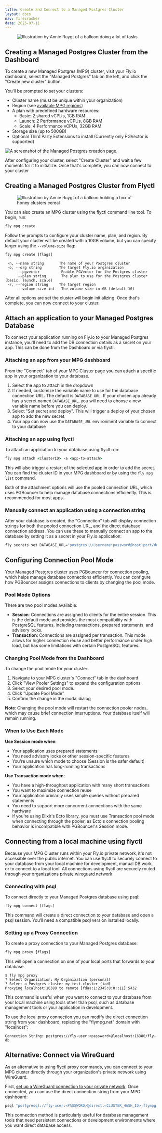 ```yaml
---
title: Create and Connect to a Managed Postgres Cluster
layout: docs
nav: firecracker
date: 2025-07-11
---
```



<figure class="flex justify-center">
  <img src="/static/images/Managed_Postgres.png" alt="Illustration by Annie Ruygt of a balloon doing a lot of tasks" class="w-full max-w-lg mx-auto">
</figure>


## Creating a Managed Postgres Cluster from the Dashboard

 To create a new Managed Postgres (MPG) cluster, visit your Fly.io dashboard, select the "Managed Postgres" tab on the left, and click the "Create new cluster" button.

You'll be prompted to set your clusters:

- Cluster name (must be unique within your organization)
- Region (see [available MPG regions](/docs/mpg/overview/#regions))
- A plan with predefined hardware resources:
  - Basic: 2 shared vCPUs, 1GB RAM
  - Launch: 2 Performance vCPUs, 8GB RAM
  - Scale: 4 Performance vCPUs, 32GB RAM
- Storage size (up to 500GB)
- Optional Third Party Extensions to install (Currently only PGVector is supported)

<div>
    <img src="/static/images/create-mpg.webp" alt="A screenshot of the Managed Postgres creation page.">
</div>

After configuring your cluster, select "Create Cluster" and wait a few moments for it to initialize. Once that's complete, you can now connect to your cluster

## Creating a Managed Postgres Cluster from Flyctl

<figure class="flex justify-center">
  <img src="/static/images/create-cluster.png" alt="Illustration by Annie Ruygt of a balloon holding a box of honey clusters cereal" class="w-full max-w-lg mx-auto">
</figure>

You can also create an MPG cluster using the flyctl command line tool. To begin, run:

```cmd
fly mpg create
```
 Follow the prompts to configure your cluster name, plan, and region. By default your cluster will be created with a 10GB volume, but you can specify larger using the `--volume-size` flag:

```cmd 
fly mpg create [flags]
```
```out
 -n, --name string       The name of your Postgres cluster
 -o, --org string        The target Fly.io organization
      --pgvector          Enable PGVector for the Postgres cluster
      --plan string       The plan to use for the Postgres cluster (basic, launch, scale)
 -r, --region string     The target region
      --volume-size int   The volume size in GB (default 10)
```

After all options are set the cluster will begin initializing. Once that's complete, you can now connect to your cluster.

## Attach an application to your Managed Postgres Database 

To connect your application running on Fly.io to your Managed Postgres instance, you'll need to add the DB connection details as a secret on your app. This can be done from the Dashboard or via flyctl.

### Attaching an app from your MPG dashboard

From the "Connect" tab of your MPG Cluster page you can attach a specific app in your organization to your database. 

1. Select the app to attach in the dropdown
2. If needed, customize the variable name to use for the database connection URL. The default is `DATABASE_URL`.  If your chosen app already has a secret named `DATABASE_URL`, you will need to choose a new variable name before you can deploy.
3.  Select "Set secret and deploy". This will trigger a deploy of your chosen app to add the new secret. 
4. Your app can now use the `DATABASE_URL` environment variable to connect to your database

### Attaching an app using flyctl

To attach an application to your database using flyctl run:
```cmd
fly mpg attach <clusterID> -a <app-to-attach>
```
This will also trigger a restart of the selected app in order to add the secret. You can find the cluster ID in your MPG dashboard or by using the `fly mpg list` command. 

Both of the attachment options will use the pooled connection URL, which uses PGBouncer to help manage database connections efficiently. This is recommended for most apps. 

### Manually connect an application using a connection string

After your database is created, the "Connection" tab will display connection strings for both the pooled connection URL, and the direct database connection address. You can use these to manually connect an app to the database by setting it as a secret in your Fly.io application:

```cmd
fly secrets set DATABASE_URL="postgres://username:password@host:port/database"
```

## Configuring Connection Pool Mode

Your Managed Postgres cluster uses PGBouncer for connection pooling, which helps manage database connections efficiently. You can configure how PGBouncer assigns connections to clients by changing the pool mode.

### Pool Mode Options

There are two pool modes available:

- **Session**: Connections are assigned to clients for the entire session. This is the default mode and provides the most compatibility with PostgreSQL features, including transactions, prepared statements, and advisory locks.
- **Transaction**: Connections are assigned per transaction. This mode allows for higher connection reuse and better performance under high load, but has some limitations with certain PostgreSQL features.

### Changing Pool Mode from the Dashboard

To change the pool mode for your cluster:

1. Navigate to your MPG cluster's "Connect" tab in the dashboard
2. Click "View Pooler Settings" to expand the configuration options
3. Select your desired pool mode.
4. Click "Update Pool Mode"
5. Confirm the change in the modal dialog

**Note**: Changing the pool mode will restart the connection pooler nodes, which may cause brief connection interruptions. Your database itself will remain running.

### When to Use Each Mode

**Use Session mode when**:
- Your application uses prepared statements
- You need advisory locks or other session-specific features
- You're unsure which mode to choose (Session is the safer default)
- Your application has long-running transactions

**Use Transaction mode when**:
- You have a high-throughput application with many short transactions
- You want to maximize connection reuse
- Your application primarily uses simple queries without prepared statements
- You need to support more concurrent connections with the same hardware
- If you're using Elixir's Ecto library, you must use Transaction pool mode when connecting through the pooler, as Ecto's connection pooling behavior is incompatible with PGBouncer's Session mode.

## Connecting from a local machine using flyctl

Because your MPG Cluster runs within your Fly.io private network, it's not accessible over the public internet. You can use flyctl to securely connect to your database from your local machine for development, manual DB work, or to connect to a local tool. All connections using flyctl are securely routed through your organizations [private wireguard network](/docs/networking/private-networking/)

### Connecting with psql

To connect directly to your Managed Postgres database using psql:

```cmd
fly mpg connect [flags]
```

This command will create a direct connection to your database and open a psql session. You'll need a compatible psql version installed locally.

### Setting up a Proxy Connection

To create a proxy connection to your Managed Postgres database:

```cmd
fly mpg proxy [flags]
```

This will open a connection on one of your local ports that forwards to your database.

```out
$ fly mpg proxy    
? Select Organization: My Organization (personal)
? Select a Postgres cluster my-test-cluster (iad)
Proxying localhost:16380 to remote [fdaa:1:2345:0:0::11]:5432
```


This command is useful when you want to connect to your database from your local machine using tools other than psql, such as database management tools or your application in development. 

To use the local proxy connection you can modify the direct connection string from your dashboard, replacing the "flympg.net" domain with "localhost": 

```out
Connection String: postgres://fly-user:<password>@localhost:16380/fly-db
```

## Alternative: Connect via WireGuard

As an alternative to using flyctl proxy commands, you can connect to your MPG cluster directly through your organization's private network using WireGuard. 

First, [set up a WireGuard connection to your private network](/docs/blueprints/connect-private-network-wireguard/). Once connected, you can use the direct connection string from your MPG dashboard:

```cmd
psql "postgresql://fly-user:<PASSWORD>@direct.<CLUSTER_HASH_ID>.flympg.net/fly-db"
```

This connection method is particularly useful for database management tools that need persistent connections or development environments where you want direct database access.

